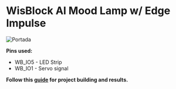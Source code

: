 # WisBlock AI Mood Lamp w/ Edge Impulse

![Portada](https://user-images.githubusercontent.com/49886387/186024720-b3898fb2-ab19-4d88-8e6c-dfd99538a960.jpg)

**Pins used:**

- WB_IO5 - LED Strip
- WB_IO1 - Servo signal

**Follow this [guide](https://www.hackster.io/mcmchris/voice-controlled-ai-mood-lamp-5917ca) for project building and results.**
